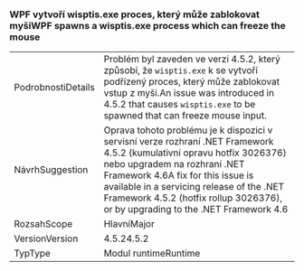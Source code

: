 ### <a name="wpf-spawns-a-wisptisexe-process-which-can-freeze-the-mouse"></a><span data-ttu-id="0cef6-101">WPF vytvoří wisptis.exe proces, který může zablokovat myši</span><span class="sxs-lookup"><span data-stu-id="0cef6-101">WPF spawns a wisptis.exe process which can freeze the mouse</span></span>

|   |   |
|---|---|
|<span data-ttu-id="0cef6-102">Podrobnosti</span><span class="sxs-lookup"><span data-stu-id="0cef6-102">Details</span></span>|<span data-ttu-id="0cef6-103">Problém byl zaveden ve verzi 4.5.2, který způsobí, že <code>wisptis.exe</code> k se vytvoří podřízený proces, který může zablokovat vstup z myši.</span><span class="sxs-lookup"><span data-stu-id="0cef6-103">An issue was introduced in 4.5.2 that causes <code>wisptis.exe</code> to be spawned that can freeze mouse input.</span></span>|
|<span data-ttu-id="0cef6-104">Návrh</span><span class="sxs-lookup"><span data-stu-id="0cef6-104">Suggestion</span></span>|<span data-ttu-id="0cef6-105">Oprava tohoto problému je k dispozici v servisní verze rozhraní .NET Framework 4.5.2 (kumulativní opravu hotfix 3026376) nebo upgradem na rozhraní .NET Framework 4.6</span><span class="sxs-lookup"><span data-stu-id="0cef6-105">A fix for this issue is available in a servicing release of the .NET Framework 4.5.2 (hotfix rollup 3026376), or by upgrading to the .NET Framework 4.6</span></span>|
|<span data-ttu-id="0cef6-106">Rozsah</span><span class="sxs-lookup"><span data-stu-id="0cef6-106">Scope</span></span>|<span data-ttu-id="0cef6-107">Hlavní</span><span class="sxs-lookup"><span data-stu-id="0cef6-107">Major</span></span>|
|<span data-ttu-id="0cef6-108">Version</span><span class="sxs-lookup"><span data-stu-id="0cef6-108">Version</span></span>|<span data-ttu-id="0cef6-109">4.5.2</span><span class="sxs-lookup"><span data-stu-id="0cef6-109">4.5.2</span></span>|
|<span data-ttu-id="0cef6-110">Typ</span><span class="sxs-lookup"><span data-stu-id="0cef6-110">Type</span></span>|<span data-ttu-id="0cef6-111">Modul runtime</span><span class="sxs-lookup"><span data-stu-id="0cef6-111">Runtime</span></span>|


